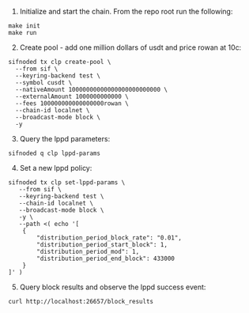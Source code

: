 1. Initialize and start the chain. From the repo root run the following:

```
make init
make run
```

2. Create pool - add one million dollars of usdt and price rowan at 10c:

```
sifnoded tx clp create-pool \
  --from sif \
  --keyring-backend test \
  --symbol cusdt \
  --nativeAmount 10000000000000000000000000 \
  --externalAmount 1000000000000 \
  --fees 100000000000000000rowan \
  --chain-id localnet \
  --broadcast-mode block \
  -y
```

3. Query the lppd parameters:

```
sifnoded q clp lppd-params
```

4. Set a new lppd policy:

```
sifnoded tx clp set-lppd-params \
   --from sif \
   --keyring-backend test \
   --chain-id localnet \
   --broadcast-mode block \
   -y \
   --path <( echo '[
    {
        "distribution_period_block_rate": "0.01",
        "distribution_period_start_block": 1,
        "distribution_period_mod": 1,
        "distribution_period_end_block": 433000
    }
]' )
```

5. Query block results and observe the lppd success event:

```
curl http://localhost:26657/block_results
```
